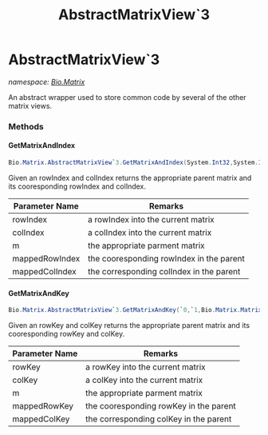 ﻿---
title: AbstractMatrixView`3
---

# AbstractMatrixView`3
_namespace: [Bio.Matrix](N-Bio.Matrix.html)_

An abstract wrapper used to store common code by several of the other matrix views.

### Methods

#### GetMatrixAndIndex
```csharp
Bio.Matrix.AbstractMatrixView`3.GetMatrixAndIndex(System.Int32,System.Int32,Bio.Matrix.Matrix{`0,`1,`2}@,System.Int32@,System.Int32@)
```
Given an rowIndex and colIndex returns the appropriate parent matrix and its cooresponding rowIndex and colIndex.

|Parameter Name|Remarks|
|--------------|-------|
|rowIndex|a rowIndex into the current matrix|
|colIndex|a colIndex into the current matrix|
|m|the appropriate parment matrix|
|mappedRowIndex|the cooresponding rowIndex in the parent|
|mappedColIndex|the corresponding colIndex in the parent|


#### GetMatrixAndKey
```csharp
Bio.Matrix.AbstractMatrixView`3.GetMatrixAndKey(`0,`1,Bio.Matrix.Matrix{`0,`1,`2}@,`0@,`1@)
```
Given an rowKey and colKey returns the appropriate parent matrix and its cooresponding rowKey and colKey.

|Parameter Name|Remarks|
|--------------|-------|
|rowKey|a rowKey into the current matrix|
|colKey|a colKey into the current matrix|
|m|the appropriate parment matrix|
|mappedRowKey|the cooresponding rowKey in the parent|
|mappedColKey|the corresponding colKey in the parent|





